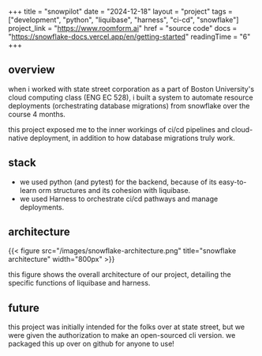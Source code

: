 +++
title = "snowpilot"
date = "2024-12-18"
layout = "project"
tags = ["development", "python", "liquibase", "harness", "ci-cd", "snowflake"]
project_link = "https://www.roomform.ai"
href = "source code"
docs = "https://snowflake-docs.vercel.app/en/getting-started"
readingTime = "6"
+++

## overview

when i worked with state street corporation as a part of Boston University's cloud computing class (ENG EC 528), i built a system to automate resource deployments (orchestrating database migrations) from snowflake over the course 4 months. 

this project exposed me to the inner workings of ci/cd pipelines and cloud-native deployment, in addition to how database migrations truly work.

## stack

- we used python (and pytest) for the backend, because of its easy-to-learn orm structures and its cohesion with liquibase. 
- we used Harness to orchestrate ci/cd pathways and manage deployments.


## architecture

<!-- ![snowpilot architecture](/images/snowflake-architecture.png "snowpilot architecture") -->
{{< figure src="/images/snowflake-architecture.png" title="snowflake architecture" width="800px" >}}


this figure shows the overall architecture of our project, detailing the specific functions of liquibase and harness.

## future
this project was initially intended for the folks over at state street, but we were given the authorization to make an open-sourced cli version. we packaged this up over on github for anyone to use!